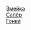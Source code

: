 [Змейка](https://advicel.github.io/games/snake/)  
[Сапёр](https://advicel.github.io/games/Minesweeper/)  
[Гонки](https://advicel.github.io/games/CarRacing/)
